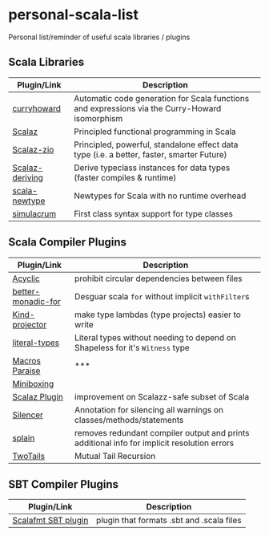 # personal-scala-list
Personal list/reminder of useful scala libraries / plugins

## Scala Libraries

| Plugin/Link | Description |
| ----------- | ----------- |
| [curryhoward](https://github.com/Chymyst/curryhoward) | Automatic code generation for Scala functions and expressions via the Curry-Howard isomorphism
| [Scalaz](https://github.com/scalaz/scalaz) | Principled functional programming in Scala
| [Scalaz-zio](https://github.com/scalaz/scalaz-zio) | Principled, powerful, standalone effect data type (i.e. a better, faster, smarter Future)
| [Scalaz-deriving](https://gitlab.com/fommil/scalaz-deriving/) | Derive typeclass instances for data types (faster compiles & runtime) |
| [scala-newtype](https://github.com/estatico/scala-newtype) | Newtypes for Scala with no runtime overhead |
| [simulacrum](https://github.com/mpilquist/simulacrum) | First class syntax support for type classes

## Scala Compiler Plugins

| Plugin/Link | Description |
| ----------- | ----------- |
| [Acyclic](https://github.com/lihaoyi/acyclic) | prohibit circular dependencies between files |
| [better-monadic-for](https://github.com/oleg-py/better-monadic-for) | Desguar scala `for` without implicit `withFilter`s |
| [Kind-projector](https://github.com/non/kind-projector) | make type lambdas (type projects) easier to write |
| [literal-types](https://github.com/jeremyrsmith/literal-types) | Literal types without needing to depend on Shapeless for it's `Witness` type |
| [Macros Paraise](https://github.com/scalamacros/paradise) | *** |
| [Miniboxing](https://github.com/miniboxing/miniboxing-plugin) |
| [Scalaz Plugin](https://github.com/scalaz/scalaz-plugin) | improvement on Scalazz-safe subset of Scala |
| [Silencer](https://github.com/ghik/silencer) | Annotation for silencing all warnings on classes/methods/statements |
| [splain](https://github.com/oleg-py/better-monadic-for) | removes redundant compiler output and prints additional info for implicit resolution errors |
| [TwoTails](https://github.com/wheaties/TwoTails) | Mutual Tail Recursion |

## SBT Compiler Plugins

| Plugin/Link | Description |
| ----------- | ----------- |
| [Scalafmt SBT plugin](https://github.com/lucidsoftware/neo-sbt-scalafmt) | plugin that formats .sbt and .scala files |